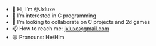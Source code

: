 - 👋 Hi, I’m @Jxluxe
- 👀 I’m interested in C programming
- 💞️ I’m looking to collaborate on C projects and 2d games
- 📫 How to reach me: jxluxe@gmail.com
- 😄 Pronouns: He/Him
  



